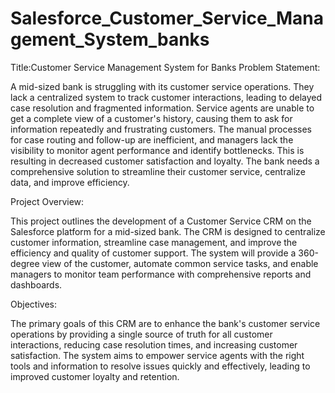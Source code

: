 # Salesforce_Customer_Service_Management_System_banks
Title:Customer Service Management System for Banks
Problem Statement:

A mid-sized bank is struggling with its customer service operations. They lack a centralized system to track customer interactions, leading to delayed case resolution and fragmented information. Service agents are unable to get a complete view of a customer's history, causing them to ask for information repeatedly and frustrating customers. The manual processes for case routing and follow-up are inefficient, and managers lack the visibility to monitor agent performance and identify bottlenecks. This is resulting in decreased customer satisfaction and loyalty. The bank needs a comprehensive solution to streamline their customer service, centralize data, and improve efficiency.

Project Overview:

This project outlines the development of a Customer Service CRM on the Salesforce platform for a mid-sized bank. The CRM is designed to centralize customer information, streamline case management, and improve the efficiency and quality of customer support. The system will provide a 360-degree view of the customer, automate common service tasks, and enable managers to monitor team performance with comprehensive reports and dashboards.

Objectives:

The primary goals of this CRM are to enhance the bank's customer service operations by providing a single source of truth for all customer interactions, reducing case resolution times, and increasing customer satisfaction. The system aims to empower service agents with the right tools and information to resolve issues quickly and effectively, leading to improved customer loyalty and retention.
